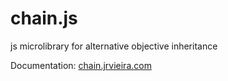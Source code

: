 # chain.js
js microlibrary for alternative objective inheritance

Documentation:
[chain.jrvieira.com](chain.jrvieira.com)

